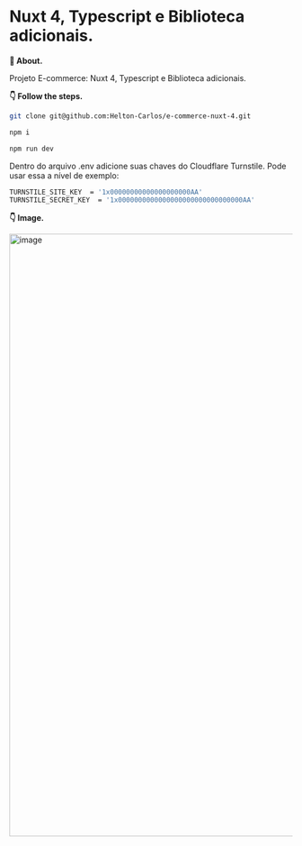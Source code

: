 # Nuxt 4, Typescript e Biblioteca adicionais.

**💬 About.**

Projeto E-commerce: Nuxt 4, Typescript e Biblioteca adicionais.

**👇 Follow the steps.**

```bash
git clone git@github.com:Helton-Carlos/e-commerce-nuxt-4.git
```

```bash
npm i
```

```bash
npm run dev
```

Dentro do arquivo .env adicione suas chaves do Cloudflare Turnstile.
Pode usar essa a nível de exemplo:

```bash
TURNSTILE_SITE_KEY  = '1x00000000000000000000AA'
TURNSTILE_SECRET_KEY  = '1x0000000000000000000000000000000AA'
```

**👇 Image.**

<img width="1422" height="1070" alt="image" src="https://github.com/user-attachments/assets/8095db27-2ba1-46cf-a6c2-af6a4405d054" />
